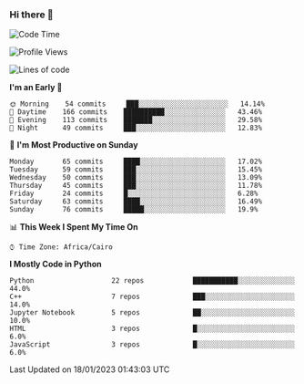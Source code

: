 ### Hi there 👋

<!--
**AMR-KELEG/AMR-KELEG** is a ✨ _special_ ✨ repository because its `README.md` (this file) appears on your GitHub profile.

Here are some ideas to get you started:

- 🔭 I’m currently working on ...
- 🌱 I’m currently learning ...
- 👯 I’m looking to collaborate on ...
- 🤔 I’m looking for help with ...
- 💬 Ask me about ...
- 📫 How to reach me: ...
- 😄 Pronouns: ...
- ⚡ Fun fact: ...
-->

<!--START_SECTION:waka-->
![Code Time](http://img.shields.io/badge/Code%20Time-0%20secs-blue)

![Profile Views](http://img.shields.io/badge/Profile%20Views-9-blue)

![Lines of code](https://img.shields.io/badge/From%20Hello%20World%20I%27ve%20Written-2%20Million%20lines%20of%20code-blue)

**I'm an Early 🐤** 

```text
🌞 Morning    54 commits     ███░░░░░░░░░░░░░░░░░░░░░░   14.14% 
🌆 Daytime    166 commits    ██████████░░░░░░░░░░░░░░░   43.46% 
🌃 Evening    113 commits    ███████░░░░░░░░░░░░░░░░░░   29.58% 
🌙 Night      49 commits     ███░░░░░░░░░░░░░░░░░░░░░░   12.83%

```
📅 **I'm Most Productive on Sunday** 

```text
Monday       65 commits     ████░░░░░░░░░░░░░░░░░░░░░   17.02% 
Tuesday      59 commits     ███░░░░░░░░░░░░░░░░░░░░░░   15.45% 
Wednesday    50 commits     ███░░░░░░░░░░░░░░░░░░░░░░   13.09% 
Thursday     45 commits     ███░░░░░░░░░░░░░░░░░░░░░░   11.78% 
Friday       24 commits     █░░░░░░░░░░░░░░░░░░░░░░░░   6.28% 
Saturday     63 commits     ████░░░░░░░░░░░░░░░░░░░░░   16.49% 
Sunday       76 commits     █████░░░░░░░░░░░░░░░░░░░░   19.9%

```


📊 **This Week I Spent My Time On** 

```text
⌚︎ Time Zone: Africa/Cairo

```

**I Mostly Code in Python** 

```text
Python                   22 repos            ███████████░░░░░░░░░░░░░░   44.0% 
C++                      7 repos             ███░░░░░░░░░░░░░░░░░░░░░░   14.0% 
Jupyter Notebook         5 repos             ██░░░░░░░░░░░░░░░░░░░░░░░   10.0% 
HTML                     3 repos             █░░░░░░░░░░░░░░░░░░░░░░░░   6.0% 
JavaScript               3 repos             █░░░░░░░░░░░░░░░░░░░░░░░░   6.0%

```



 Last Updated on 18/01/2023 01:43:03 UTC
<!--END_SECTION:waka-->
